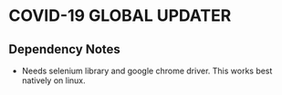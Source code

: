 # COVID-19 GLOBAL UPDATER

## Dependency Notes

* Needs selenium library and google chrome driver. This works best natively on linux.